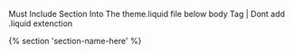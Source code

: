 Must Include Section Into The theme.liquid file below body Tag | Dont add .liquid extenction

 {% section 'section-name-here' %}
